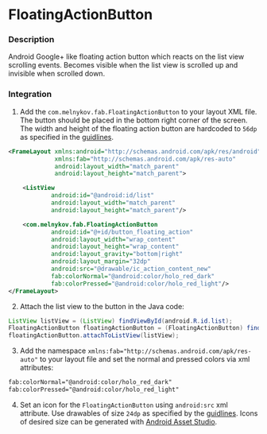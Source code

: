 FloatingActionButton
====================

### Description

Android Google+ like floating action button which reacts on the list view scrolling events. Becomes visible when the list view is scrolled up and invisible when scrolled down.


### Integration

1) Add the ``com.melnykov.fab.FloatingActionButton`` to your layout XML file. The button should be placed in the bottom right corner of the screen. The width and height of the floating action button are hardcoded to ``56dp`` as specified in the [guidlines].

```xml
<FrameLayout xmlns:android="http://schemas.android.com/apk/res/android"
             xmlns:fab="http://schemas.android.com/apk/res-auto"
             android:layout_width="match_parent"
             android:layout_height="match_parent">

    <ListView
            android:id="@android:id/list"
            android:layout_width="match_parent"
            android:layout_height="match_parent"/>

    <com.melnykov.fab.FloatingActionButton
            android:id="@+id/button_floating_action"
            android:layout_width="wrap_content"
            android:layout_height="wrap_content"
            android:layout_gravity="bottom|right"
            android:layout_margin="32dp"
            android:src="@drawable/ic_action_content_new"
            fab:colorNormal="@android:color/holo_red_dark"
            fab:colorPressed="@android:color/holo_red_light"/>
</FrameLayout>
```


2) Attach the list view to the button in the Java code:

```java
ListView listView = (ListView) findViewById(android.R.id.list);
FloatingActionButton floatingActionButton = (FloatingActionButton) findViewById(R.id.button_floating_action);
floatingActionButton.attachToListView(listView);
```

3) Add the namespace ``xmlns:fab="http://schemas.android.com/apk/res-auto"`` to your layout file and set the normal and pressed colors via xml attributes:

```xml
fab:colorNormal="@android:color/holo_red_dark"
fab:colorPressed="@android:color/holo_red_light"
```

4) Set an icon for the ``FloatingActionButton`` using ``android:src`` xml attribute. Use drawables of size ``24dp`` as specified by the [guidlines]. Icons of desired size can be generated with [Android Asset Studio].



[guidlines]:http://www.google.com/design/spec/patterns/promoted-actions.html#promoted-actions-floating-action-button
[Android Asset Studio]:http://romannurik.github.io/AndroidAssetStudio/icons-generic.html
